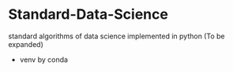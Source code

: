 # Standard-Data-Science
standard algorithms of data science implemented in python
(To be expanded)
* venv by conda 
